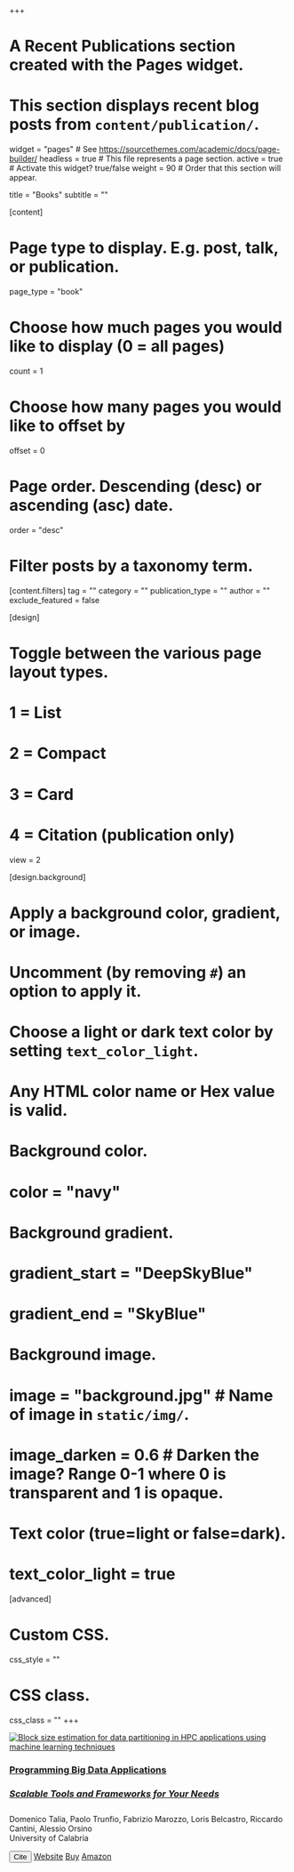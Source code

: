 +++
# A Recent Publications section created with the Pages widget.
# This section displays recent blog posts from `content/publication/`.

widget = "pages"  # See https://sourcethemes.com/academic/docs/page-builder/
headless = true  # This file represents a page section.
active = true # Activate this widget? true/false
weight = 90  # Order that this section will appear.

title = "Books"
subtitle = ""

[content]
  # Page type to display. E.g. post, talk, or publication.
  page_type = "book"
  
  # Choose how much pages you would like to display (0 = all pages)
  count = 1
  
  # Choose how many pages you would like to offset by
  offset = 0

  # Page order. Descending (desc) or ascending (asc) date.
  order = "desc"

  # Filter posts by a taxonomy term.
  [content.filters]
    tag = ""
    category = ""
    publication_type = ""
    author = ""
    exclude_featured = false
  
[design]
  # Toggle between the various page layout types.
  #   1 = List
  #   2 = Compact
  #   3 = Card
  #   4 = Citation (publication only)
  view = 2
  
[design.background]
  # Apply a background color, gradient, or image.
  #   Uncomment (by removing `#`) an option to apply it.
  #   Choose a light or dark text color by setting `text_color_light`.
  #   Any HTML color name or Hex value is valid.
    
  # Background color.
  # color = "navy"
  
  # Background gradient.
  # gradient_start = "DeepSkyBlue"
  # gradient_end = "SkyBlue"
  
  # Background image.
  # image = "background.jpg"  # Name of image in `static/img/`.
  # image_darken = 0.6  # Darken the image? Range 0-1 where 0 is transparent and 1 is opaque.

  # Text color (true=light or false=dark).
  # text_color_light = true  
  
[advanced]
 # Custom CSS. 
 css_style = ""
 
 # CSS class.
 css_class = ""
+++
<div class="media stream-item" style="margin-bottom: 40px;">
	<div class="mr-3">
		<a href="https://doi.org/10.1142/q0444" target="_blank">
			<img src="img/book-cover.png" alt="Block size estimation for data partitioning in HPC applications using machine learning techniques"></a>
	</div>
	<div class="media-body">
		<h3 class="article-title mb-0 mt-0"><a href="https://doi.org/10.1142/q0444" target="_blank">
Programming Big Data Applications
		<h5><b>Scalable Tools and Frameworks for Your Needs</b></h5></a></h3>
		<div class="stream-meta article-metadata">
			<div>
				<span>Domenico Talia</span>, <span>Paolo Trunfio</span>,
				<span>Fabrizio Marozzo</span>, <span>Loris Belcastro</span>,
				<span>Riccardo Cantini</span>, <span>Alessio Orsino</span>
			</div>
		</div>
		<div class="stream-meta article-metadata" style="margin-bottom: 15px;">
			<div><span>University of Calabria</span></div>
		</div>
	<div class="btn-links">
		<button type="button" class="btn btn-outline-primary my-1 mr-1 btn-sm js-cite-modal" data-filename="/publication/programming-big-data-book/cite.bib">Cite</button>
		<a class="btn btn-outline-primary my-1 mr-1 btn-sm" href="https://bigdataprogramming.github.io/" target="_blank" rel="noopener"><i class="fa fa-globe mr-1"></i>Website</a>
		<a class="btn btn-outline-primary my-1 mr-1 btn-sm" href="https://www.worldscientific.com/worldscibooks/10.1142/q0444#t=aboutBook" target="_blank" rel="noopener"><i class="fa fa-shopping-cart mr-1"></i>Buy</a>
		<a class="btn btn-outline-primary my-1 mr-1 btn-sm" href="https://www.amazon.it/Programming-Applications-Scalable-Tools-Frameworks/dp/1800615043" target="_blank" rel="noopener"><i class="fab fa-amazon mr-1"></i>Amazon</a></div>	
	</div>
</div>
